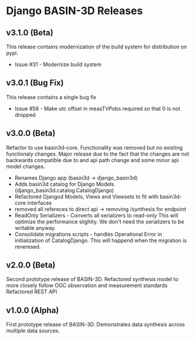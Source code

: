 # Django BASIN-3D Releases

## v3.1.0 (Beta)
This release contains modernization of the build system for distribution on pypi.

+ Issue #31 - Modernize build system

## v3.0.1 (Bug Fix)
This release contains a single bug fix

+ Issue #56 - Make utc offset in measTVPobs required so that 0 is not dropped
    

## v3.0.0 (Beta)
Refactor to use basin3d-core.  Functionality was removed but no existing functionaly changes.
Major release due to the fact that the changes are not backwards compatible due to
and api path change and some minor api model changes.

+ Renames Django app (basin3d -> django_basin3d)
+ Adds basin3d catalog for Django Models
(django_basin3d.catalog.CatalogDjango)
+ Refactored Djangod Models, Views and Viewsets to fit with
  basin3d-core interfaces
+ removed all refereces to direct api -> removing /synthesis for
endpoint
+ ReadOnly Serializers - Converts all serializers to read-only
  This will optimize the performance slighlty.
  We don't need the serializers to be writable anyway.
+ Consolidate migrations scripts - handles Operational Error in initialization of CatalogDjango.  This will
    happend when the migration is reveresed.



## v2.0.0 (Beta)
Second prototype release of BASIN-3D. 
Refactored synthesis model to more closely follow OGC observation and measurement standards
Refactored REST API


## v1.0.0 (Alpha)

First prototype release of BASIN-3D. 
Demonstrates data synthesis across multiple data sources.






